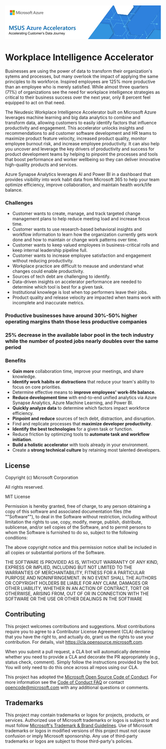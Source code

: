 ![MSUS Solution Accelerator](./images/MSUS%20Solution%20Accelerator%20Banner%20Two_981.png)

# Workplace Intelligence Accelerator

Businesses are using the power of data to transform their organization's sytems and processes, but many overlook the impact of applying the same principles to its workforce. Inspired employees are 125% more productive than an employee who is merely satisfied. While almost three quarters (71%) of organizations see the need for workplace intelligence strategies as critical to their business success over the next year, only 8 percent feel equipped to act on that need.

The Neudesic Workplace Intelligence Accelerator built on Microsoft Azure leverages machine learning and big data analytics to combine and transform data, allowing customers to easily identify factors that influence productivity and engagement. This accelerator unlocks insights and recommendations to aid customer software development and HR teams to maximize product feature velocity, increased product quality, monitor employee burnout risk, and increase employee productivity. It can also help you uncover and leverage the key drivers of productivity and success for product development teams by helping to pinpoint the processes and tools that boost performance and worker wellbeing so they can deliver innovative high-quality products and services.

Azure Synapse Analytics leverages AI and Power BI in a dashboard that provides visibility into work habit data from Microsoft 365 to help your team optimize efficiency, improve collaboration, and maintain health work/life balance.

### Challenges

* Customer wants to create, manage, and track targeted change management plans to help reduce meeting load and increase focus time.
* Customer wants to use research-based behavioral insights and workflow information to learn how the organization currently gets work done and how to maintain or change work patterns over time.
* Customer wants to keep valued employees in business-critical rolls and keep internal leadership pipeline full. 
* Customer wants to increase employee satisfaction and engagement without reducing productivity.
* Workplace practice are difficult to meause and understand what changes could enable productivity.
* Sources of tech debt are challenging to identify.
* Data-driven insights on accelerator performance are needed to determine which tool is best for a given task.
* Institutional knowlege is lost when top performers leave their jobs.
* Product quality and release velocity are impacted when teams work with incomplete and inaccurate metrics.

### Productive businesses have around 30%-50% higher operating margins thatn those less productive companies

### 25% decrease in the available labor pool in the tech industry while the number of posted jobs nearly doubles over the same period

### Benefits

* **Gain more** collaboration time, improve your meetings, and share knowledge.
* **Identify work habits or distractions** that reduce your team's ability to focus on core priorities.
* Determine effective means to **improve employees' work-life balance**.
* **Reduce development time** with end-to-end unified analytics via Azure Synapse Analytics, Azure Machine Learning, and Power BI.
* **Quickly analyze data** to determine which factors impact workforce efficiency.
* **Pinpoint and reduce** sources of tech debt, distraction, and disruption.
* Find and replicate processes that **maximize developer productivity**.
* **Identify the best technologies** for a given task or function.
* Reduce friction by optimizing tools to **automate task and workflow initiation**.
* **Build a holistic accelerator** with tools already in your environment.
* Create a **strong technical culture** by retaining most talented developers.

## License

Copyright (c) Microsoft Corporation

All rights reserved.

MIT License

Permission is hereby granted, free of charge, to any person obtaining a copy of this software and associated documentation files (the ""Software""), to deal in the Software without restriction, including without limitation the rights to use, copy, modify, merge, publish, distribute, sublicense, and/or sell copies of the Software, and to permit persons to whom the Software is furnished to do so, subject to the following conditions:

The above copyright notice and this permission notice shall be included in all copies or substantial portions of the Software.

THE SOFTWARE IS PROVIDED AS IS, WITHOUT WARRANTY OF ANY KIND, EXPRESS OR IMPLIED, INCLUDING BUT NOT LIMITED TO THE WARRANTIES OF MERCHANTABILITY, FITNESS FOR A PARTICULAR PURPOSE AND NONINFRINGEMENT. IN NO EVENT SHALL THE AUTHORS OR COPYRIGHT HOLDERS BE LIABLE FOR ANY CLAIM, DAMAGES OR OTHER LIABILITY, WHETHER IN AN ACTION OF CONTRACT, TORT OR OTHERWISE, ARISING FROM, OUT OF OR IN CONNECTION WITH THE SOFTWARE OR THE USE OR OTHER DEALINGS IN THE SOFTWARE


## Contributing

This project welcomes contributions and suggestions.  Most contributions require you to agree to a
Contributor License Agreement (CLA) declaring that you have the right to, and actually do, grant us
the rights to use your contribution. For details, visit https://cla.opensource.microsoft.com.

When you submit a pull request, a CLA bot will automatically determine whether you need to provide
a CLA and decorate the PR appropriately (e.g., status check, comment). Simply follow the instructions
provided by the bot. You will only need to do this once across all repos using our CLA.

This project has adopted the [Microsoft Open Source Code of Conduct](https://opensource.microsoft.com/codeofconduct/).
For more information see the [Code of Conduct FAQ](https://opensource.microsoft.com/codeofconduct/faq/) or
contact [opencode@microsoft.com](mailto:opencode@microsoft.com) with any additional questions or comments.

## Trademarks

This project may contain trademarks or logos for projects, products, or services. Authorized use of Microsoft 
trademarks or logos is subject to and must follow 
[Microsoft's Trademark & Brand Guidelines](https://www.microsoft.com/en-us/legal/intellectualproperty/trademarks/usage/general).
Use of Microsoft trademarks or logos in modified versions of this project must not cause confusion or imply Microsoft sponsorship.
Any use of third-party trademarks or logos are subject to those third-party's policies.
